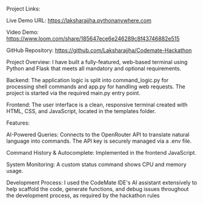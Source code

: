 Project Links:

Live Demo URL: https://laksharajjha.pythonanywhere.com

Video Demo: https://www.loom.com/share/185647ece6e246289c8f43746882e515

GitHub Repository: https://github.com/Laksharajjha/Codemate-Hackathon

Project Overview:
I have built a fully-featured, web-based terminal using Python and Flask that meets all mandatory and optional requirements.

Backend: The application logic is split into command_logic.py for processing shell commands and app.py for handling web requests. The project is started via the required main.py entry point.

Frontend: The user interface is a clean, responsive terminal created with HTML, CSS, and JavaScript, located in the templates folder.

Features:

AI-Powered Queries: Connects to the OpenRouter API to translate natural language into commands. The API key is securely managed via a .env file.

Command History & Autocomplete: Implemented in the frontend JavaScript.

System Monitoring: A custom status command shows CPU and memory usage.

Development Process:
I used the CodeMate IDE's AI assistant extensively to help scaffold the code, generate functions, and debug issues throughout the development process, as required by the hackathon rules
